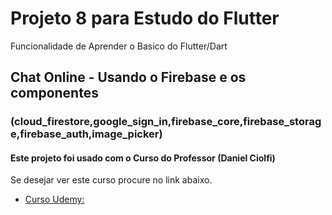 # Projeto 8 para Estudo do Flutter

Funcionalidade de Aprender o Basico do Flutter/Dart

## Chat Online - Usando o Firebase e os componentes 
### (cloud_firestore,google_sign_in,firebase_core,firebase_storage,firebase_auth,image_picker)

#### Este projeto foi usado com o Curso do Professor (Daniel Ciolfi)

Se desejar ver este curso procure no link abaixo.

- [Curso Udemy: ](https://www.udemy.com/course/curso-completo-flutter-app-android-ios/)
